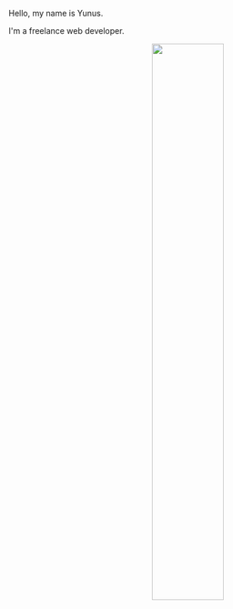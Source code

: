 Hello, my name is Yunus.

I'm a freelance web developer.

<img width="50%" align="right" src="https://camo.githubusercontent.com/b921dfbadf218e5fc084ffd207a3228edc0e36bae2693f31f3db97dd7862b5ef/68747470733a2f2f6769746875622d726561646d652d73746174732e76657263656c2e6170702f6170692f746f702d6c616e67732f3f757365726e616d653d6567677379267468656d653d6461726b26686964655f626f726465723d74727565266c61796f75743d636f6d70616374" data-canonical-src="https://github-readme-stats.vercel.app/api/top-langs/?username=yemrefindik1&amp;theme=dark&amp;hide_border=true&amp;layout=compact" style="max-width: 100%;">
